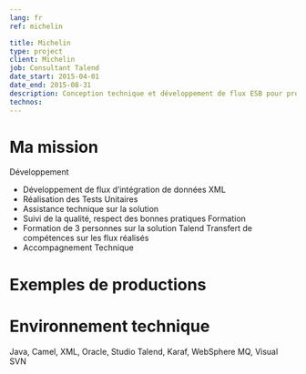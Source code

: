 ```yaml
---
lang: fr
ref: michelin

title: Michelin
type: project
client: Michelin
job: Consultant Talend
date_start: 2015-04-01
date_end: 2015-08-31
description: Conception technique et développement de flux ESB pour projet PLM, Formation
technos:
---
```

# Ma mission
Développement
- Développement de flux d’intégration de données XML
- Réalisation des Tests Unitaires
- Assistance technique sur la solution
- Suivi de la qualité, respect des bonnes pratiques 
Formation
- Formation de 3 personnes sur la solution Talend
Transfert de compétences sur les flux réalisés
- Accompagnement Technique

# Exemples de productions

# Environnement technique
Java, Camel, XML, Oracle, Studio Talend, Karaf, WebSphere MQ, Visual SVN